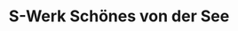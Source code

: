 ---
title: "S-Werk Schönes von der See"
url: /grossenbrode/s-werk-schoenes-von-der-see/
shop: Allgemein
---